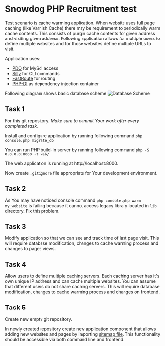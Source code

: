# Snowdog PHP Recruitment test

Test scenario is cache warming application.
When website uses full page caching (like Varnish Cache) there may be requirement to periodically warm cache contents.
This consists of purgin cache contents for given address and visiting given address.
Following application allows for multiple users to define multiple websites and for those websites define multiple URLs to visit.

Application uses:
* [PDO](http://php.net/manual/en/book.pdo.php) for MySql access
* [Silly](http://mnapoli.fr/silly/) for CLI commands
* [FastRoute](https://github.com/nikic/FastRoute) for routing
* [PHP-DI](http://php-di.org/) as dependency injection container

Following diagram shows basic database scheme
![Database Scheme](doc/db.png)


## Task 1

For this git repository.
_Make sure to commit Your work after every completed task._

Install and configure application by running following command
```php console.php migrate_db```

You can run PHP build-in server by running following command
```php -S 0.0.0.0:8000 -t web/```

The web application is running at http://localhost:8000.

Now create `.gitignore` file appropriate for Your development environment.

## Task 2

As You may have noticed console command ```php console.php warm my_website``` is failing because it cannot access legacy library located in `lib` directory.
Fix this problem.

## Task 3

Modify application so that we can see and track time of last page visit.
This will require database modification, changes to cache warming process and changes to pages views.

## Task 4

Allow users to define multiple caching servers.
Each caching server has it's own unique IP address and can cache multiple websites.
You can assume that different users do not share caching servers.
This will require database modification, changes to cache warming process and changes on frontend.

## Task 5

Create new empty git repository.

In newly created repository create new application component that allows adding new websites and pages by importing [sitemap file](http://www.sitemaps.org/).
This functionality should be accessible via both command line and frontend.
